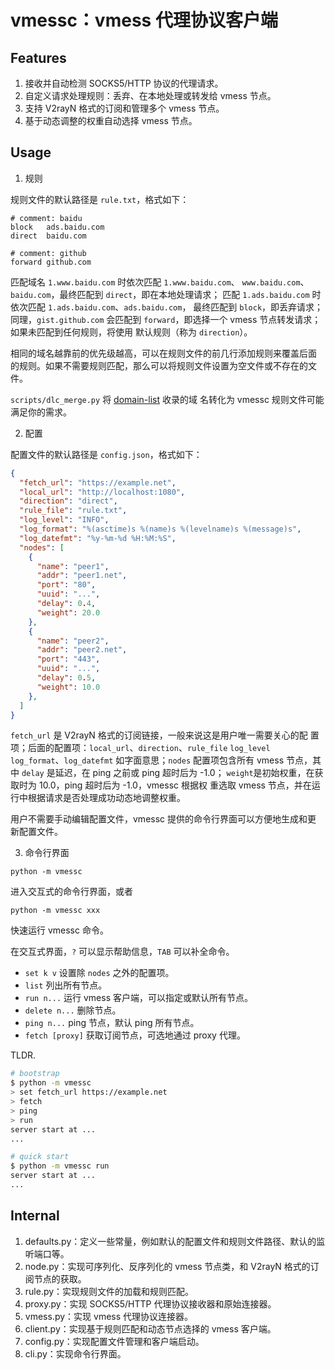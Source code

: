 vmessc：vmess 代理协议客户端
============================

Features
--------

1. 接收并自动检测 SOCKS5/HTTP 协议的代理请求。
2. 自定义请求处理规则：丢弃、在本地处理或转发给 vmess 节点。
3. 支持 V2rayN 格式的订阅和管理多个 vmess 节点。
4. 基于动态调整的权重自动选择 vmess 节点。

Usage
-----

1. 规则

规则文件的默认路径是 `rule.txt`，格式如下：

```
# comment: baidu
block	ads.baidu.com
direct	baidu.com

# comment: github
forward	github.com
```

匹配域名 `1.www.baidu.com` 时依次匹配 `1.www.baidu.com`、
`www.baidu.com`、`baidu.com`，最终匹配到 `direct`，即在本地处理请求；
匹配 `1.ads.baidu.com` 时依次匹配 `1.ads.baidu.com`、`ads.baidu.com`，
最终匹配到 `block`，即丢弃请求；同理，`gist.github.com` 会匹配到
`forward`，即选择一个 vmess 节点转发请求；如果未匹配到任何规则，将使用
默认规则（称为 `direction`）。

相同的域名越靠前的优先级越高，可以在规则文件的前几行添加规则来覆盖后面
的规则。如果不需要规则匹配，那么可以将规则文件设置为空文件或不存在的文
件。

`scripts/dlc_merge.py` 将
[domain-list](https://github.com/v2fly/domain-list-community) 收录的域
名转化为 vmessc 规则文件可能满足你的需求。

2. 配置

配置文件的默认路径是 `config.json`，格式如下：

```json
{
  "fetch_url": "https://example.net",
  "local_url": "http://localhost:1080",
  "direction": "direct",
  "rule_file": "rule.txt",
  "log_level": "INFO",
  "log_format": "%(asctime)s %(name)s %(levelname)s %(message)s",
  "log_datefmt": "%y-%m-%d %H:%M:%S",
  "nodes": [
    {
      "name": "peer1",
      "addr": "peer1.net",
      "port": "80",
      "uuid": "...",
      "delay": 0.4,
      "weight": 20.0
    },
    {
      "name": "peer2",
      "addr": "peer2.net",
      "port": "443",
      "uuid": "...",
      "delay": 0.5,
      "weight": 10.0
    },
  ]
}
```

`fetch_url` 是 V2rayN 格式的订阅链接，一般来说这是用户唯一需要关心的配
置项；后面的配置项：`local_url`、`direction`、`rule_file` `log_level`
`log_format`、`log_datefmt` 如字面意思；`nodes` 配置项包含所有 vmess
节点，其中 `delay` 是延迟，在 ping 之前或 ping 超时后为 -1.0；
`weight`是初始权重，在获取时为 10.0，ping 超时后为 -1.0，vmessc 根据权
重选取 vmess 节点，并在运行中根据请求是否处理成功动态地调整权重。

用户不需要手动编辑配置文件，vmessc 提供的命令行界面可以方便地生成和更
新配置文件。

3. 命令行界面

```
python -m vmessc
```

进入交互式的命令行界面，或者

```
python -m vmessc xxx
```

快速运行 vmessc 命令。

在交互式界面，`?` 可以显示帮助信息，`TAB` 可以补全命令。

- `set k v` 设置除 `nodes` 之外的配置项。
- `list` 列出所有节点。
- `run n...` 运行 vmess 客户端，可以指定或默认所有节点。
- `delete n...` 删除节点。
- `ping n...` ping 节点，默认 ping 所有节点。
- `fetch [proxy]` 获取订阅节点，可选地通过 proxy 代理。

TLDR.

```sh
# bootstrap
$ python -m vmessc
> set fetch_url https://example.net
> fetch
> ping
> run
server start at ...
...

# quick start
$ python -m vmessc run
server start at ...
...
```

Internal
--------

1. defaults.py：定义一些常量，例如默认的配置文件和规则文件路径、默认的监听端口等。
2. node.py：实现可序列化、反序列化的 vmess 节点类，和 V2rayN 格式的订阅节点的获取。
3. rule.py：实现规则文件的加载和规则匹配。
4. proxy.py：实现 SOCKS5/HTTP 代理协议接收器和原始连接器。
5. vmess.py：实现 vmess 代理协议连接器。
6. client.py：实现基于规则匹配和动态节点选择的 vmess 客户端。
7. config.py：实现配置文件管理和客户端启动。
8. cli.py：实现命令行界面。
